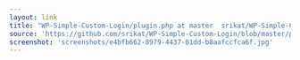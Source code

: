 ```yaml
---
layout: link
title: "WP-Simple-Custom-Login/plugin.php at master  srikat/WP-Simple-Custom-Login  GitHub"
source: 'https://github.com/srikat/WP-Simple-Custom-Login/blob/master/plugin.php'
screenshot: 'screenshots/e4bfb662-8979-4437-81dd-b8aafccfca6f.jpg'
---
```


